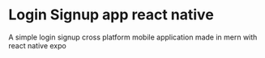 # Login Signup app react native
 A simple login signup cross platform mobile application made in mern with react native expo
